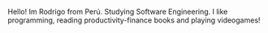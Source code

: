 Hello! Im Rodrigo from Perú. Studying Software Engineering.
I like programming, reading productivity-finance books and playing videogames!
